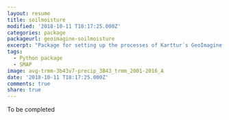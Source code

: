 ```yaml
---
layout: resume
title: soilmoisture
modified: '2018-10-11 T18:17:25.000Z'
categories: package
packageurl: geoimagine-soilmoisture
excerpt: "Package for setting up the processes of Karttur´s GeoImagine Framework."
tags:
  - Python package
  - SMAP
image: avg-trmm-3b43v7-precip_3B43_trmm_2001-2016_A
date: '2018-10-11 T18:17:25.000Z'
comments: true
share: true
---
```


To be completed
